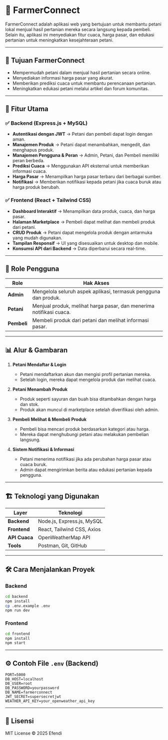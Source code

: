 # 🌾 FarmerConnect

FarmerConnect adalah aplikasi web yang bertujuan untuk membantu petani lokal menjual hasil pertanian mereka secara langsung kepada pembeli. Selain itu, aplikasi ini menyediakan fitur cuaca, harga pasar, dan edukasi pertanian untuk meningkatkan kesejahteraan petani.

---

## 🎯 Tujuan FarmerConnect

- Mempermudah petani dalam menjual hasil pertanian secara online.
- Menyediakan informasi harga pasar yang akurat.
- Memberikan prediksi cuaca untuk membantu perencanaan pertanian.
- Meningkatkan edukasi petani melalui artikel dan forum komunitas.

---

## 🚀 Fitur Utama

### ✅ Backend (Express.js + MySQL)
- **Autentikasi dengan JWT** → Petani dan pembeli dapat login dengan aman.
- **Manajemen Produk** → Petani dapat menambahkan, mengedit, dan menghapus produk.
- **Manajemen Pengguna & Peran** → Admin, Petani, dan Pembeli memiliki peran berbeda.
- **Prediksi Cuaca** → Menggunakan API eksternal untuk memberikan informasi cuaca.
- **Harga Pasar** → Menampilkan harga pasar terbaru dari berbagai sumber.
- **Notifikasi** → Memberikan notifikasi kepada petani jika cuaca buruk atau harga produk berubah.

### ✅ Frontend (React + Tailwind CSS)
- **Dashboard Interaktif** → Menampilkan data produk, cuaca, dan harga pasar.
- **Halaman Marketplace** → Pembeli dapat melihat dan membeli produk dari petani.
- **CRUD Produk** → Petani dapat mengelola produk dengan antarmuka yang mudah digunakan.
- **Tampilan Responsif** → UI yang disesuaikan untuk desktop dan mobile.
- **Konsumsi API dari Backend** → Data diperbarui secara real-time.

---

## 🔑 Role Pengguna

| Role    | Hak Akses |
|---------|----------|
| **Admin** | Mengelola seluruh aspek aplikasi, termasuk pengguna dan produk. |
| **Petani** | Menjual produk, melihat harga pasar, dan menerima notifikasi cuaca. |
| **Pembeli** | Membeli produk dari petani dan melihat informasi pasar. |

---

## 📊 Alur & Gambaran

1. **Petani Mendaftar & Login**  
   - Petani mendaftarkan akun dan mengisi profil pertanian mereka.  
   - Setelah login, mereka dapat mengelola produk dan melihat cuaca.  

2. **Petani Menambah Produk**  
   - Produk seperti sayuran dan buah bisa ditambahkan dengan harga dan stok.  
   - Produk akan muncul di marketplace setelah diverifikasi oleh admin.  

3. **Pembeli Melihat & Membeli Produk**  
   - Pembeli bisa mencari produk berdasarkan kategori atau harga.  
   - Mereka dapat menghubungi petani atau melakukan pembelian langsung.  

4. **Sistem Notifikasi & Informasi**  
   - Petani menerima notifikasi jika ada perubahan harga pasar atau cuaca buruk.  
   - Admin dapat mengirimkan berita atau edukasi pertanian kepada pengguna.  

---

## 🏗️ Teknologi yang Digunakan

| Layer      | Teknologi                    |
|------------|------------------------------|
| **Backend** | Node.js, Express.js, MySQL  |
| **Frontend** | React, Tailwind CSS, Axios |
| **API Cuaca** | OpenWeatherMap API        |
| **Tools** | Postman, Git, GitHub          |

---

## 🛠️ Cara Menjalankan Proyek

### Backend
```bash
cd backend
npm install
cp .env.example .env
npm run dev
```

### Frontend
```bash
cd frontend
npm install
npm start
```

---

## ⚙️ Contoh File `.env` (Backend)

```env
PORT=5000
DB_HOST=localhost
DB_USER=root
DB_PASSWORD=yourpassword
DB_NAME=farmerconnect
JWT_SECRET=supersecretjwt
WEATHER_API_KEY=your_openweather_api_key
```

---

## 📜 Lisensi

MIT License © 2025 Efendi
